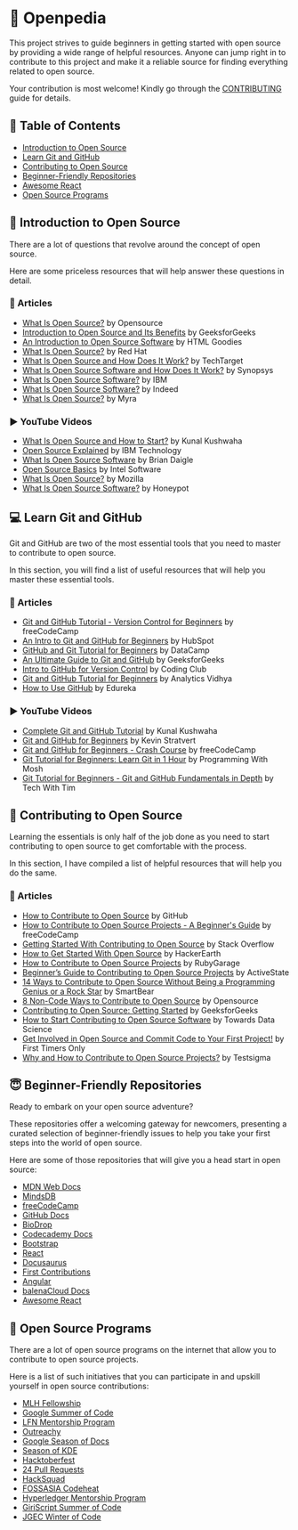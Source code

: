# 🚀 Openpedia

This project strives to guide beginners in getting started with open source by providing a wide range of helpful resources. Anyone can jump right in to contribute to this project and make it a reliable source for finding everything related to open source.

Your contribution is most welcome! Kindly go through the [CONTRIBUTING](https://github.com/Sriparno08/Start-Contributing/blob/main/CONTRIBUTING.md) guide for details.

## 🧾 Table of Contents

- [Introduction to Open Source](#-introduction-to-open-source)
- [Learn Git and GitHub](#-learn-git-and-github)
- [Contributing to Open Source](#-contributing-to-open-source)
- [Beginner-Friendly Repositories](#-beginner-friendly-repositories)
- [Awesome React](#-awesome-react)
- [Open Source Programs](#-open-source-programs)

## 🧐 Introduction to Open Source

There are a lot of questions that revolve around the concept of open source.

Here are some priceless resources that will help answer these questions in detail.

### 📄 Articles

- [What Is Open Source?](https://opensource.com/resources/what-open-source) by Opensource
- [Introduction to Open Source and Its Benefits](https://www.geeksforgeeks.org/introduction-to-open-source-and-its-benefits/) by GeeksforGeeks
- [An Introduction to Open Source Software](https://www.htmlgoodies.com/guides/an-introduction-to-open-source-software/) by HTML Goodies
- [What Is Open Source?](https://www.redhat.com/en/topics/open-source/what-is-open-source) by Red Hat
- [What Is Open Source and How Does It Work?](https://www.techtarget.com/whatis/definition/open-source) by TechTarget
- [What Is Open Source Software and How Does It Work?](https://www.synopsys.com/glossary/what-is-open-source-software.html) by Synopsys
- [What Is Open Source Software?](https://www.ibm.com/topics/open-source) by IBM
- [What Is Open Source Software?](https://www.indeed.com/career-advice/career-development/open-source-software-definition) by Indeed
- [What Is Open Source?](https://www.myrasecurity.com/en/what-is-open-source/) by Myra

### ▶️ YouTube Videos

- [What Is Open Source and How to Start?](https://www.youtube.com/watch?v=msyGybzCKRs) by Kunal Kushwaha
- [Open Source Explained](https://www.youtube.com/watch?v=PVD1LNDxOnc) by IBM Technology
- [What Is Open Source Software](https://www.youtube.com/watch?v=1ehpgbb3XD0) by Brian Daigle
- [Open Source Basics](https://www.youtube.com/watch?v=Tyd0FO0tko8) by Intel Software
- [What Is Open Source?](https://www.youtube.com/watch?v=7c0IrsDsNaw) by Mozilla
- [What Is Open Source Software?](https://www.youtube.com/watch?v=TEttd0Qkqnc) by Honeypot

## 💻 Learn Git and GitHub

Git and GitHub are two of the most essential tools that you need to master to contribute to open source.

In this section, you will find a list of useful resources that will help you master these essential tools.

### 📄 Articles

- [Git and GitHub Tutorial - Version Control for Beginners](https://www.freecodecamp.org/news/git-and-github-for-beginners/) by freeCodeCamp
- [An Intro to Git and GitHub for Beginners](https://product.hubspot.com/blog/git-and-github-tutorial-for-beginners) by HubSpot
- [GitHub and Git Tutorial for Beginners](https://www.datacamp.com/tutorial/github-and-git-tutorial-for-beginners) by DataCamp
- [An Ultimate Guide to Git and GitHub](https://www.geeksforgeeks.org/ultimate-guide-git-github/) by GeeksforGeeks
- [Intro to GitHub for Version Control](https://ourcodingclub.github.io/tutorials/git/) by Coding Club
- [Git and GitHub Tutorial for Beginners](https://www.analyticsvidhya.com/blog/2021/09/git-and-github-tutorial-for-beginners/) by Analytics Vidhya
- [How to Use GitHub](https://www.edureka.co/blog/how-to-use-github/) by Edureka

### ▶️ YouTube Videos

- [Complete Git and GitHub Tutorial](https://www.youtube.com/watch?v=apGV9Kg7ics) by Kunal Kushwaha
- [Git and GitHub for Beginners](https://www.youtube.com/watch?v=tRZGeaHPoaw) by Kevin Stratvert
- [Git and GitHub for Beginners - Crash Course](https://www.youtube.com/watch?v=RGOj5yH7evk) by freeCodeCamp
- [Git Tutorial for Beginners: Learn Git in 1 Hour](https://www.youtube.com/watch?v=8JJ101D3knE) by Programming With Mosh
- [Git Tutorial for Beginners - Git and GitHub Fundamentals in Depth](https://www.youtube.com/watch?v=DVRQoVRzMIY) by Tech With Tim

## 🙌 Contributing to Open Source

Learning the essentials is only half of the job done as you need to start contributing to open source to get comfortable with the process.

In this section, I have compiled a list of helpful resources that will help you do the same.

### 📄 Articles

- [How to Contribute to Open Source](https://opensource.guide/how-to-contribute/) by GitHub
- [How to Contribute to Open Source Projects - A Beginner's Guide](https://www.freecodecamp.org/news/how-to-contribute-to-open-source-projects-beginners-guide/) by freeCodeCamp
- [Getting Started With Contributing to Open Source](https://stackoverflow.blog/2020/08/03/getting-started-with-contributing-to-open-source/) by Stack Overflow
- [How to Get Started With Open Source](https://www.hackerearth.com/getstarted-opensource/) by HackerEarth
- [How to Contribute to Open Source Projects](https://rubygarage.org/blog/how-contribute-to-open-source-projects) by RubyGarage
- [Beginner’s Guide to Contributing to Open Source Projects](https://www.activestate.com/blog/beginners-guide-to-contributing-to-open-source-projects/) by ActiveState
- [14 Ways to Contribute to Open Source Without Being a Programming Genius or a Rock Star](https://smartbear.com/blog/14-ways-to-contribute-to-open-source-without-being/) by SmartBear
- [8 Non-Code Ways to Contribute to Open Source](https://opensource.com/life/16/1/8-ways-contribute-open-source-without-writing-code) by Opensource
- [Contributing to Open Source: Getting Started](https://www.geeksforgeeks.org/contributing-to-open-source-getting-started/) by GeeksforGeeks
- [How to Start Contributing to Open Source Software](https://towardsdatascience.com/how-to-start-contributing-to-open-source-software-9651ca4cedd4) by Towards Data Science
- [Get Involved in Open Source and Commit Code to Your First Project!](https://www.firsttimersonly.com/) by First Timers Only
- [Why and How to Contribute to Open Source Projects?](https://testsigma.com/blog/why-how-to-contribute-to-open-source-projects/) by Testsigma

## 😇 Beginner-Friendly Repositories

Ready to embark on your open source adventure?

These repositories offer a welcoming gateway for newcomers, presenting a curated selection of beginner-friendly issues to help you take your first steps into the world of open source.

Here are some of those repositories that will give you a head start in open source:

- [MDN Web Docs](https://github.com/mdn/content)
- [MindsDB](https://github.com/mindsdb/mindsdb)
- [freeCodeCamp](https://github.com/freeCodeCamp/freeCodeCamp)
- [GitHub Docs](https://github.com/github/docs)
- [BioDrop](https://github.com/EddieHubCommunity/BioDrop)
- [Codecademy Docs](https://github.com/Codecademy/docs)
- [Bootstrap](https://github.com/twbs/bootstrap)
- [React](https://github.com/facebook/react)
- [Docusaurus](https://github.com/facebook/docusaurus)
- [First Contributions](https://github.com/firstcontributions/first-contributions)
- [Angular](https://github.com/angular/angular)
- [balenaCloud Docs](https://github.com/balena-io/docs)
- [Awesome React](https://github.com/enaqx/awesome-react)

## 🏅 Open Source Programs

There are a lot of open source programs on the internet that allow you to contribute to open source projects.

Here is a list of such initiatives that you can participate in and upskill yourself in open source contributions:

- [MLH Fellowship](https://fellowship.mlh.io/)
- [Google Summer of Code](https://summerofcode.withgoogle.com/)
- [LFN Mentorship Program](https://wiki.lfnetworking.org/display/LN/LFN+Mentorship+Program)
- [Outreachy](https://www.outreachy.org/)
- [Google Season of Docs](https://developers.google.com/season-of-docs)
- [Season of KDE](https://season.kde.org/)
- [Hacktoberfest](https://hacktoberfest.com/)
- [24 Pull Requests](https://24pullrequests.com/)
- [HackSquad](https://www.hacksquad.dev/)
- [FOSSASIA Codeheat](https://codeheat.org/)
- [Hyperledger Mentorship Program](https://wiki.hyperledger.org/display/INTERN)
- [GiriScript Summer of Code](https://gssoc.girlscript.tech/)
- [JGEC Winter of Code](https://jwoc.tech/)
